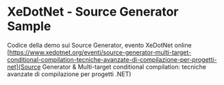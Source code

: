 # XeDotNet - Source Generator Sample

Codice della demo sui Source Generator, evento XeDotNet online [https://www.xedotnet.org/eventi/source-generator-multi-target-conditional-compilation-tecniche-avanzate-di-compilazione-per-progetti-net](Source Generator & Multi-target conditional compilation: tecniche avanzate di compilazione per progetti .NET)

